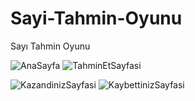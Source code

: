 # Sayi-Tahmin-Oyunu
Sayı Tahmin Oyunu

![AnaSayfa](https://user-images.githubusercontent.com/84927381/168469056-93f55b1b-231e-465e-9d67-6b66855872e0.png)
![TahminEtSayfasi](https://user-images.githubusercontent.com/84927381/168469062-949fd25e-6799-429b-8b6c-695512382473.png)

![KazandinizSayfasi](https://user-images.githubusercontent.com/84927381/168469066-70c9cad3-c65f-4fa7-9229-b3a6fa0d4415.png)
![KaybettinizSayfasi](https://user-images.githubusercontent.com/84927381/168469070-47b48699-8f0a-4e57-8a54-d69e18054bca.png)
